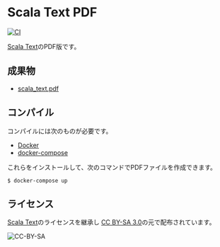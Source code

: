 Scala Text PDF
========================

[![CI](https://github.com/scala-text/scala_text_pdf/workflows/CI/badge.svg)](https://github.com/scala-text/scala_text_pdf/actions)

[Scala Text](https://github.com/scala-text/scala_text)のPDF版です。

## 成果物

- [scala_text.pdf](https://scala-text.github.io/scala_text_pdf/scala_text.pdf)

## コンパイル

コンパイルには次のものが必要です。

- [Docker](https://www.docker.com/)
- [docker-compose](https://docs.docker.com/compose/)

これらをインストールして、次のコマンドでPDFファイルを作成できます。

```
$ docker-compose up
```

## ライセンス

[Scala Text](https://github.com/scala-text/scala_text)のライセンスを継承し
[CC BY-SA 3.0](https://creativecommons.org/licenses/by-sa/3.0/deed.ja)の元で配布されています。

![CC-BY-SA](https://licensebuttons.net/l/by-sa/3.0/88x31.png)
